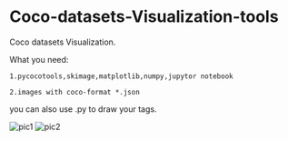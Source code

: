 # Coco-datasets-Visualization-tools
Coco datasets Visualization.  

What you need:  

    1.pycocotools,skimage,matplotlib,numpy,jupytor notebook  
    
    2.images with coco-format *.json  
    
you can also use .py to draw your tags.
    
![pic1](https://github.com/wukaishuns/Coco-datasets-Visualization-tools/blob/main/static_map1.png)
![pic2](https://github.com/wukaishuns/Coco-datasets-Visualization-tools/blob/main/vis.png)
